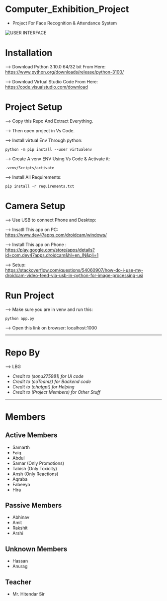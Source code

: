 # Computer_Exhibition_Project
- Project For Face Recognition & Attendance System

![USER INTERFACE](https://github.com/user-attachments/assets/0571f543-1f7e-4b9a-a8c6-1127ec1747e5)

# Installation 

--> Download Python 3.10.0 64/32 bit From Here: <br>
        https://www.python.org/downloads/release/python-3100/


--> Download Virtual Studio Code From Here: <br>
        https://code.visualstudio.com/download

# Project Setup 

--> Copy this Repo And Extract Everything.

--> Then open project in Vs Code.

--> Install virtual Env Through python:
    
```
python -m pip install --user virtualenv
```

--> Create A venv ENV Using Vs Code & Activate it:

```
.venv/Scripts/activate
```
--> Install All Requirements:

```
pip install -r requirements.txt
```

# Camera Setup

--> Use USB to connect Phone and Desktop:

--> Insatll This app on PC: <br>
        https://www.dev47apps.com/droidcam/windows/


--> Install This app on Phone : <br>
        https://play.google.com/store/apps/details?id=com.dev47apps.droidcam&hl=en_IN&pli=1

--> Setup: <br>
        https://stackoverflow.com/questions/54060907/how-do-i-use-my-droidcam-video-feed-via-usb-in-python-for-image-processing-usi

# Run Project

--> Make sure you are in venv and run this:

```
python app.py
```

--> Open this link on browser:
    localhost:1000

-----------------------------------------------------------------------------------------------------
# Repo By 

--> LBG


- *Credit to (sonu275981) for UI code* <br>
- *Credit to (coTeamz) for Backend code* <br>
- *Credit to (chatgpt) for Helping* <br>
- *Credit to (Project Members) for Other Stuff* <br>

-----------------------------------------------------------------------------------------------------

# Members 

## Active Members
- Samarth
- Faiq
- Abdul
- Samar (Only Promotions)
- Tabish (Only Toxicity)
- Ansh (Only Reactions)
- Aqraba
- Fabeeya
- Hira

## Passive Members
- Abhinav
- Amit
- Rakshit
- Arshi

## Unknown Members
- Hassan
- Anurag

## Teacher
- Mr. Hitendar Sir






